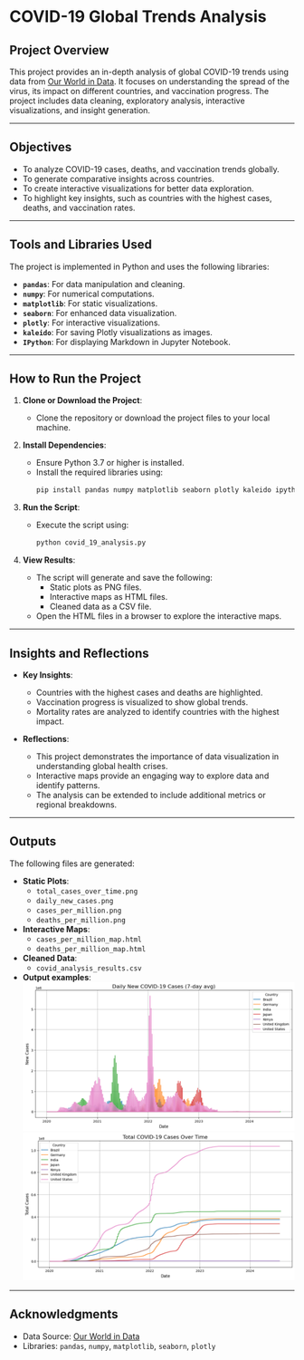 # COVID-19 Global Trends Analysis

## Project Overview
This project provides an in-depth analysis of global COVID-19 trends using data from [Our World in Data](https://ourworldindata.org/coronavirus). It focuses on understanding the spread of the virus, its impact on different countries, and vaccination progress. The project includes data cleaning, exploratory analysis, interactive visualizations, and insight generation.

---

## Objectives
- To analyze COVID-19 cases, deaths, and vaccination trends globally.
- To generate comparative insights across countries.
- To create interactive visualizations for better data exploration.
- To highlight key insights, such as countries with the highest cases, deaths, and vaccination rates.

---

## Tools and Libraries Used
The project is implemented in Python and uses the following libraries:
- **`pandas`**: For data manipulation and cleaning.
- **`numpy`**: For numerical computations.
- **`matplotlib`**: For static visualizations.
- **`seaborn`**: For enhanced data visualization.
- **`plotly`**: For interactive visualizations.
- **`kaleido`**: For saving Plotly visualizations as images.
- **`IPython`**: For displaying Markdown in Jupyter Notebook.

---

## How to Run the Project
1. **Clone or Download the Project**:
   - Clone the repository or download the project files to your local machine.

2. **Install Dependencies**:
   - Ensure Python 3.7 or higher is installed.
   - Install the required libraries using:
     ```bash
     pip install pandas numpy matplotlib seaborn plotly kaleido ipython
     ```

3. **Run the Script**:
   - Execute the script using:
     ```bash
     python covid_19_analysis.py
     ```

4. **View Results**:
   - The script will generate and save the following:
     - Static plots as PNG files.
     - Interactive maps as HTML files.
     - Cleaned data as a CSV file.
   - Open the HTML files in a browser to explore the interactive maps.

---

## Insights and Reflections
- **Key Insights**:
  - Countries with the highest cases and deaths are highlighted.
  - Vaccination progress is visualized to show global trends.
  - Mortality rates are analyzed to identify countries with the highest impact.

- **Reflections**:
  - This project demonstrates the importance of data visualization in understanding global health crises.
  - Interactive maps provide an engaging way to explore data and identify patterns.
  - The analysis can be extended to include additional metrics or regional breakdowns.

---

## Outputs
The following files are generated:
- **Static Plots**:
  - `total_cases_over_time.png`
  - `daily_new_cases.png`
  - `cases_per_million.png`
  - `deaths_per_million.png`
- **Interactive Maps**:
  - `cases_per_million_map.html`
  - `deaths_per_million_map.html`
- **Cleaned Data**:
  - `covid_analysis_results.csv`
- **Output examples**:
![daily_new_case](/daily_new_cases.png)  
![total_cases](/total_cases_over_time.png)

---


## Acknowledgments
- Data Source: [Our World in Data](https://ourworldindata.org/coronavirus)
- Libraries: `pandas`, `numpy`, `matplotlib`, `seaborn`, `plotly`